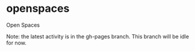 openspaces
==========

Open Spaces

Note: the latest activity is in the gh-pages branch. This branch will be idle for now.
